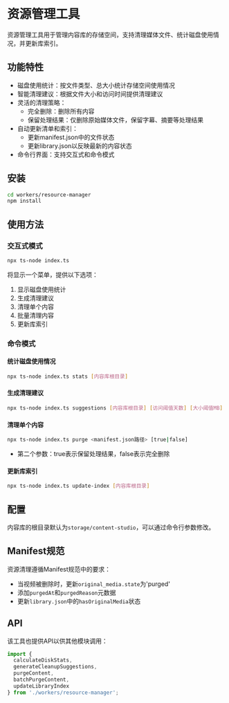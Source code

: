 # 资源管理工具

资源管理工具用于管理内容库的存储空间，支持清理媒体文件、统计磁盘使用情况，并更新库索引。

## 功能特性

- 磁盘使用统计：按文件类型、总大小统计存储空间使用情况
- 智能清理建议：根据文件大小和访问时间提供清理建议
- 灵活的清理策略：
  - 完全删除：删除所有内容
  - 保留处理结果：仅删除原始媒体文件，保留字幕、摘要等处理结果
- 自动更新清单和索引：
  - 更新manifest.json中的文件状态
  - 更新library.json以反映最新的内容状态
- 命令行界面：支持交互式和命令模式

## 安装

```bash
cd workers/resource-manager
npm install
```

## 使用方法

### 交互式模式

```bash
npx ts-node index.ts
```

将显示一个菜单，提供以下选项：
1. 显示磁盘使用统计
2. 生成清理建议
3. 清理单个内容
4. 批量清理内容
5. 更新库索引

### 命令模式

#### 统计磁盘使用情况

```bash
npx ts-node index.ts stats [内容库根目录]
```

#### 生成清理建议

```bash
npx ts-node index.ts suggestions [内容库根目录] [访问阈值天数] [大小阈值MB]
```

#### 清理单个内容

```bash
npx ts-node index.ts purge <manifest.json路径> [true|false]
```
- 第二个参数：true表示保留处理结果，false表示完全删除

#### 更新库索引

```bash
npx ts-node index.ts update-index [内容库根目录]
```

## 配置

内容库的根目录默认为`storage/content-studio`，可以通过命令行参数修改。

## Manifest规范

资源清理遵循Manifest规范中的要求：
- 当视频被删除时，更新`original_media.state`为'purged'
- 添加`purgedAt`和`purgedReason`元数据
- 更新`library.json`中的`hasOriginalMedia`状态

## API

该工具也提供API以供其他模块调用：

```typescript
import {
  calculateDiskStats,
  generateCleanupSuggestions,
  purgeContent,
  batchPurgeContent,
  updateLibraryIndex
} from './workers/resource-manager';
``` 